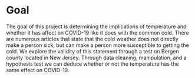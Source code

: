 # Goal

The goal of this project is determining the implications of temperature and whether it has affect on COVID-19 like it does with the common cold. There are numerous articles that state that the cold weather does not directly make a person sick, but can make a person more susceptible to getting the cold. We explore the validity of this statement through a test on Bergen county located in New Jersey. Through data cleaning, manipulation, and a hypothesis test we can deduce whether or not the temperature has the same effect on COVID-19. 
